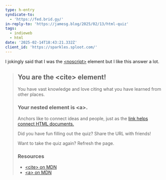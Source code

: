 ```yaml
---
type: h-entry
syndicate-to:
  - 'https://fed.brid.gy/'
in-reply-to: 'https://jamesg.blog/2025/02/13/html-quiz'
tags:
  - indieweb
  - html
date: '2025-02-14T18:43:21.332Z'
client_id: 'https://sparkles.sploot.com/'
---
```

I jokingly said that I was the [&lt;noscript&gt;](https://developer.mozilla.org/en-US/docs/Web/HTML/Element/noscript) element but I like this answer a lot.

> <section>
> 	<h2>You are the &lt;cite&gt; element!</h2>
> 	<p>You have vast knowledge and love citing what you have learned from other places.</p>
> 	<h3>Your nested element is &lt;a&gt;.</h3>
> 	<p>Anchors like to connect ideas and people, just as the <a href="https://developer.mozilla.org/en-US/docs/Web/HTML/Element/link">link helps connect HTML documents.</a></p>
> 	<p>Did you have fun filling out the quiz? Share the URL with friends!</p>
> 	<p>Want to take the quiz again? Refresh the page.</p>
> 	<h3>Resources</h3>
> 	<ul>
> 		<li><a href="https://developer.mozilla.org/en-US/docs/Web/HTML/Element/cite">&lt;cite&gt; on MDN</a></li>
> 		<li><a href="https://developer.mozilla.org/en-US/docs/Web/HTML/Element/a">&lt;a&gt; on MDN</a></li>
> 	</ul>
> </section>
